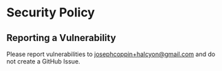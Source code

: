# Security Policy

## Reporting a Vulnerability

Please report vulnerabilities to josephcoppin+halcyon@gmail.com and do not create a GitHub Issue.
